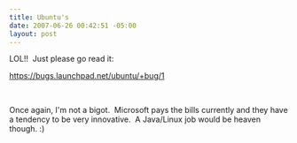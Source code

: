 ```yaml
---
title: Ubuntu's
date: 2007-06-26 00:42:51 -05:00
layout: post
---
```


LOL!!  Just please go read it:

<https://bugs.launchpad.net/ubuntu/+bug/1>

 

Once again, I'm not a bigot.  Microsoft pays the bills currently and they have a tendency to be very innovative.  A Java/Linux job would be heaven though. :)